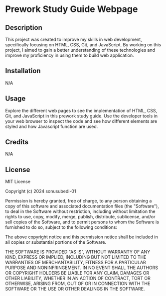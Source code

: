 # Prework Study Guide Webpage

## Description

This project was created to improve my skills in web development, specifically focusing on HTML, CSS, Git, and JavaScript. By working on this project, I aimed to gain a better understanding of these technologies and improve my proficiency in using them to build web application.

## Installation

N/A

## Usage

Explore the different web pages to see the implementation of HTML, CSS, Git, and JavaScript in this prework study guide. Use the developer tools in your web browser to inspect the code and see how different elements are styled and how Javascript function are used.

## Credits

N/A

## License

MIT License

Copyright (c) 2024 sonusubedi-01

Permission is hereby granted, free of charge, to any person obtaining a copy
of this software and associated documentation files (the "Software"), to deal
in the Software without restriction, including without limitation the rights
to use, copy, modify, merge, publish, distribute, sublicense, and/or sell
copies of the Software, and to permit persons to whom the Software is
furnished to do so, subject to the following conditions:

The above copyright notice and this permission notice shall be included in all
copies or substantial portions of the Software.

THE SOFTWARE IS PROVIDED "AS IS", WITHOUT WARRANTY OF ANY KIND, EXPRESS OR
IMPLIED, INCLUDING BUT NOT LIMITED TO THE WARRANTIES OF MERCHANTABILITY,
FITNESS FOR A PARTICULAR PURPOSE AND NONINFRINGEMENT. IN NO EVENT SHALL THE
AUTHORS OR COPYRIGHT HOLDERS BE LIABLE FOR ANY CLAIM, DAMAGES OR OTHER
LIABILITY, WHETHER IN AN ACTION OF CONTRACT, TORT OR OTHERWISE, ARISING FROM,
OUT OF OR IN CONNECTION WITH THE SOFTWARE OR THE USE OR OTHER DEALINGS IN THE
SOFTWARE.